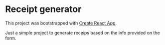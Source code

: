# Receipt generator

This project was bootstrapped with [Create React App](https://github.com/facebook/create-react-app).

Just a simple project to generate receips based on the info provided on the form.